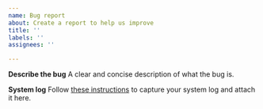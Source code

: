 ```yaml
---
name: Bug report
about: Create a report to help us improve
title: ''
labels: ''
assignees: ''

---
```


**Describe the bug**
A clear and concise description of what the bug is.

**System log**
Follow [these instructions](https://monome.org/docs/norns/help/#logs) to capture your system log and attach it here.
